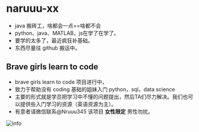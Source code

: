 # naruuu-xx
- java 搬砖工，啥都会一点==啥都不会
- python、java、MATLAB，js在学了在学了。
- 要学的太多了，最近疯狂补基础。
- 东西尽量往 github 搬运中。


## Brave girls learn to code 
- brave girls learn to code 项目进行中，
- 致力于帮助没有 coding 基础的姐妹入门 python，sql，data science
- 主要的形式就是学员把学习中不懂的问题提出，然后TA们尽力解决。我们也可以提供些入门学习的资源（英语资源为主）。
- 有意者请微信联系@Nruuu345 该项目 **女性限定** 男性勿扰。

![info](https://github-readme-stats.vercel.app/api?username=naruuu-xx&show_icons=true&count_private=true&hide=prs&theme=default_repocard)


